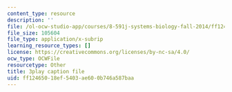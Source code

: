 ```yaml
---
content_type: resource
description: ''
file: /ol-ocw-studio-app/courses/8-591j-systems-biology-fall-2014/ff12465018ef5403ae600b746a587baa_Cn5K8R8cEiI.vtt
file_size: 105604
file_type: application/x-subrip
learning_resource_types: []
license: https://creativecommons.org/licenses/by-nc-sa/4.0/
ocw_type: OCWFile
resourcetype: Other
title: 3play caption file
uid: ff124650-18ef-5403-ae60-0b746a587baa
---
```

